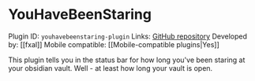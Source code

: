 # YouHaveBeenStaring

Plugin ID: `youhavebeenstaring-plugin`
Links: [GitHub repository](https://github.com/fxal/obsidian-youhavebeenstaring-plugin)
Developed by: [[fxal]]
Mobile compatible: [[Mobile-compatible plugins|Yes]]

This plugin tells you in the status bar for how long you've been staring at your obsidian vault. Well - at least how long your vault is open.

